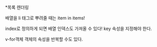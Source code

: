 *목록 렌더링

배열을 li 태그로 뿌려줄 때는 item in items!

index로 정의하게 되면 배열 인덱스도 가져올 수 있다!
key 속성을 지정해야 한다.

v-for객체
객체의 속성을 반복할 수도 있다.